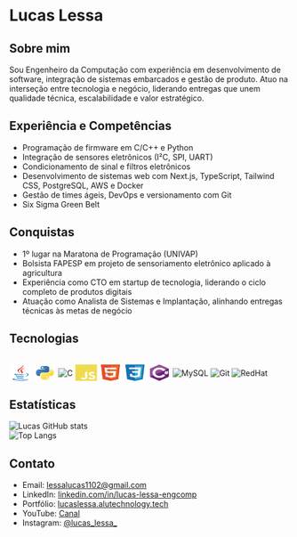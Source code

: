 # Lucas Lessa

## Sobre mim
Sou Engenheiro da Computação com experiência em desenvolvimento de software, integração de sistemas embarcados e gestão de produto. Atuo na interseção entre tecnologia e negócio, liderando entregas que unem qualidade técnica, escalabilidade e valor estratégico.

## Experiência e Competências
- Programação de firmware em C/C++ e Python  
- Integração de sensores eletrônicos (I²C, SPI, UART)  
- Condicionamento de sinal e filtros eletrônicos  
- Desenvolvimento de sistemas web com Next.js, TypeScript, Tailwind CSS, PostgreSQL, AWS e Docker  
- Gestão de times ágeis, DevOps e versionamento com Git  
- Six Sigma Green Belt  

## Conquistas
- 1º lugar na Maratona de Programação (UNIVAP)  
- Bolsista FAPESP em projeto de sensoriamento eletrônico aplicado à agricultura  
- Experiência como CTO em startup de tecnologia, liderando o ciclo completo de produtos digitais  
- Atuação como Analista de Sistemas e Implantação, alinhando entregas técnicas às metas de negócio  

## Tecnologias
<div style="display: inline_block"><br>
  <img align="center" alt="Java" height="30" width="40" src="https://raw.githubusercontent.com/devicons/devicon/master/icons/java/java-original.svg">
  <img align="center" alt="Python" height="30" width="40" src="https://raw.githubusercontent.com/devicons/devicon/master/icons/python/python-original.svg">
  <img align="center" alt="C" height="30" width="40" src="https://cdn.jsdelivr.net/gh/devicons/devicon@latest/icons/c/c-original.svg" />
  <img align="center" alt="JavaScript" height="30" width="40" src="https://raw.githubusercontent.com/devicons/devicon/master/icons/javascript/javascript-plain.svg">
  <img align="center" alt="HTML" height="30" width="40" src="https://raw.githubusercontent.com/devicons/devicon/master/icons/html5/html5-original.svg">
  <img align="center" alt="CSS" height="30" width="40" src="https://raw.githubusercontent.com/devicons/devicon/master/icons/css3/css3-original.svg">
  <img align="center" alt="Csharp" height="30" width="40" src="https://raw.githubusercontent.com/devicons/devicon/master/icons/csharp/csharp-original.svg">
  <img align="center" alt="MySQL" height="30" width="40" src="https://cdn.jsdelivr.net/gh/devicons/devicon@latest/icons/mysql/mysql-original.svg" />
  <img align="center" alt="Git" height="30" width="40" src="https://cdn.jsdelivr.net/gh/devicons/devicon@latest/icons/git/git-original.svg" />
  <img align="center" alt="RedHat" height="30" width="40" src="https://cdn.jsdelivr.net/gh/devicons/devicon@latest/icons/redhat/redhat-original.svg" />
</div>

## Estatísticas
![Lucas GitHub stats](https://github-readme-stats.vercel.app/api?username=LucasSlessa&show_icons=true&theme=gotham)  
![Top Langs](https://github-readme-stats.vercel.app/api/top-langs/?username=LucasSlessa&layout=compact&theme=radical&bg_color=10,0d0d0d,191919&title_color=fff&text_color=fff&icon_color=79ff97)

## Contato
- Email: [lessalucas1102@gmail.com](mailto:lessalucas1102@gmail.com)  
- LinkedIn: [linkedin.com/in/lucas-lessa-engcomp](https://www.linkedin.com/in/lucas-lessa-engcomp/)  
- Portfólio: [lucaslessa.alutechnology.tech](https://lucaslessa.alutechnology.tech)  
- YouTube: [Canal](https://www.youtube.com/channel/UClhUD6IsF2npIu5JHDwsAGw)  
- Instagram: [@lucas_lessa_](https://www.instagram.com/lucas_lessa_/)
